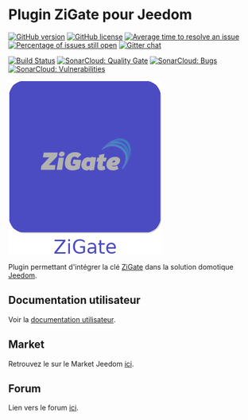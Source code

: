 # Plugin ZiGate pour Jeedom

[![GitHub version](https://badge.fury.io/gh/Jeedom-Zigate%2Fjeedom-plugin-zigate.svg)](https://github.com/Jeedom-Zigate/jeedom-plugin-zigate)
[![GitHub license](https://img.shields.io/github/license/Jeedom-Zigate/jeedom-plugin-zigate.svg)](https://github.com/Jeedom-Zigate/jeedom-plugin-zigate/blob/master/LICENSE)
[![Average time to resolve an issue](http://isitmaintained.com/badge/resolution/Jeedom-Zigate/jeedom-plugin-zigate.svg)](http://isitmaintained.com/project/Jeedom-Zigate/jeedom-plugin-zigate "Average time to resolve an issue")
[![Percentage of issues still open](http://isitmaintained.com/badge/open/Jeedom-Zigate/jeedom-plugin-zigate.svg)](http://isitmaintained.com/project/Jeedom-Zigate/jeedom-plugin-zigate "Percentage of issues still open")
[![Gitter chat](https://badges.gitter.im/Jeedom-Zigate.png)](https://gitter.im/Jeedom-Zigate)

[![Build Status](https://travis-ci.org/Jeedom-Zigate/jeedom-plugin-zigate.svg?branch=master)](https://travis-ci.org/Jeedom-Zigate/jeedom-plugin-zigate)
[![SonarCloud: Quality Gate](https://sonarcloud.io/api/project_badges/measure?project=jeedom-zigate:jeedom-plugin-zigate&metric=alert_status)](https://sonarcloud.io/dashboard?id=jeedom-zigate%3Ajeedom-plugin-zigate)
[![SonarCloud: Bugs](https://sonarcloud.io/api/project_badges/measure?project=jeedom-zigate:jeedom-plugin-zigate&metric=bugs)](https://sonarcloud.io/dashboard?id=jeedom-zigate%3Ajeedom-plugin-zigate)
[![SonarCloud: Vulnerabilities](https://sonarcloud.io/api/project_badges/measure?project=jeedom-zigate:jeedom-plugin-zigate&metric=vulnerabilities)](https://sonarcloud.io/dashboard?id=jeedom-zigate%3Ajeedom-plugin-zigate)

![Logo](plugin_info/zigate_icon.png)

Plugin permettant d'intégrer la clé [ZiGate](https://zigate.fr/) dans la solution domotique [Jeedom](https://www.jeedom.com).

## Documentation utilisateur

Voir la [documentation utilisateur](https://jeedom-zigate.github.io/jeedom-plugin-zigate/).

## Market

Retrouvez le sur le Market Jeedom [ici](https://www.jeedom.com/market/index.php?v=d&p=market&type=plugin&&name=zigate).

## Forum

Lien vers le forum [ici](https://www.jeedom.com/forum/viewtopic.php?f=133&t=34490).
